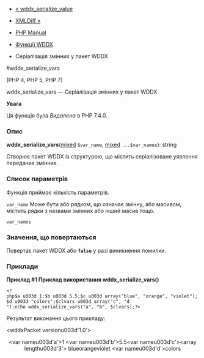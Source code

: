 - [« wddx_serialize_value](function.wddx-serialize-value.md)
- [XMLDiff »](book.xmldiff.md)

- [PHP Manual](index.md)
- [Функції WDDX](ref.wddx.md)
- Серіалізація змінних у пакет WDDX

#wddx_serialize_vars

(PHP 4, PHP 5, PHP 7)

wddx_serialize_vars — Серіалізація змінних у пакет WDDX

**Увага**

Ця функція була *Видалена* в PHP 7.4.0.

### Опис

**wddx_serialize_vars**([mixed](language.types.declarations.md#language.types.declarations.mixed)
`$var_name`,
[mixed](language.types.declarations.md#language.types.declarations.mixed)
`...$var_names`): string

Створює пакет WDDX із структурою, що містить серіалізоване
уявлення переданих змінних.

### Список параметрів

Функція приймає кількість параметрів.

`var_name`
Може бути або рядком, що означає змінну, або масивом,
містить рядки з назвами змінних або інший масив тощо.

`var_names`

### Значення, що повертаються

Повертає пакет WDDX або **`false`** у разі виникнення помилки.

### Приклади

**Приклад #1 Приклад використання **wddx_serialize_vars()****

` <?php$a u003d 1;$b u003d 5.5;$c u003d array("blue", "orange", "violet");$d u003d "colors";$clvars u003d array("c", "d ");echo wddx_serialize_vars("a", "b", $clvars);?> `

Результат виконання цього прикладу:

<wddxPacket versionu003d'1.0'><header/><data><struct><var nameu003d'a'><number>1</number></var>
<var nameu003d'b'><number>5.5</number></var><var nameu003d'c'><array lengthu003d'3'>
<string>blue</string><string>orange</string><string>violet</string></array></var>
<var nameu003d'd'><string>colors</string></var></struct></data></wddxPacket>
